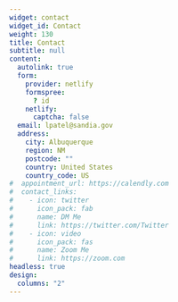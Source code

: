 ```yaml
---
widget: contact
widget_id: Contact
weight: 130
title: Contact
subtitle: null
content:
  autolink: true
  form:
    provider: netlify
    formspree:
      ? id
    netlify:
      captcha: false
  email: lpatel@sandia.gov
  address:
    city: Albuquerque
    region: NM
    postcode: ""
    country: United States
    country_code: US
#  appointment_url: https://calendly.com
#  contact_links:
#    - icon: twitter
#      icon_pack: fab
#      name: DM Me
#      link: https://twitter.com/Twitter
#    - icon: video
#      icon_pack: fas
#      name: Zoom Me
#      link: https://zoom.com
headless: true
design:
  columns: "2"
---
```


